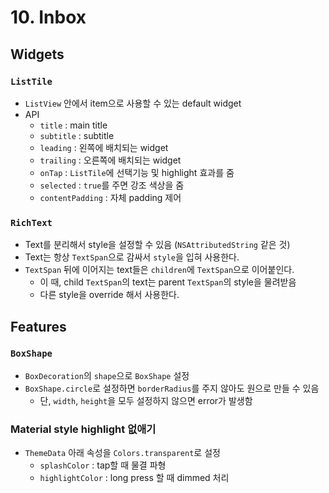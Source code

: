 # 10. Inbox

## Widgets

### `ListTile`

- `ListView` 안에서 item으로 사용할 수 있는 default widget
- API
  - `title` : main title
  - `subtitle` : subtitle
  - `leading` : 왼쪽에 배치되는 widget
  - `trailing` : 오른쪽에 배치되는 widget
  - `onTap` : `ListTile`에 선택기능 및 highlight 효과를 줌
  - `selected` : `true`를 주면 강조 색상을 줌
  - `contentPadding` : 자체 padding 제어

### `RichText`

- Text를 분리해서 style을 설정할 수 있음 (`NSAttributedString` 같은 것)
- Text는 항상 `TextSpan`으로 감싸서 `style`을 입혀 사용한다.
- `TextSpan` 뒤에 이어지는 text들은 `children`에 `TextSpan`으로 이어붙인다.
  - 이 때, child `TextSpan`의 text는 parent `TextSpan`의 style을 물려받음
  - 다른 style을 override 해서 사용한다.

## Features

### `BoxShape`

- `BoxDecoration`의 `shape`으로 `BoxShape` 설정
- `BoxShape.circle`로 설정하면 `borderRadius`를 주지 않아도 원으로 만들 수 있음
  - 단, `width`, `height`을 모두 설정하지 않으면 error가 발생함

### Material style highlight 없애기

- `ThemeData` 아래 속성을 `Colors.transparent`로 설정
  - `splashColor` : tap할 때 물결 파형
  - `highlightColor` : long press 할 때 dimmed 처리
